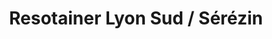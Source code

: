 ---
title: "Resotainer Lyon Sud / Sérézin"
url: /serezin-du-rhone/resotainer-lyon-sud-serezin/
shop: location de stockage
---